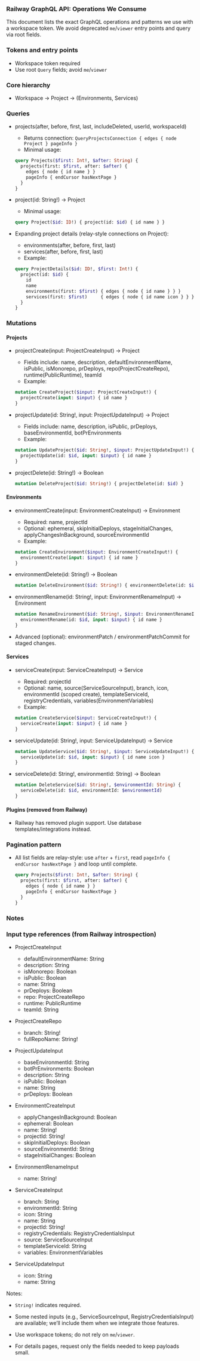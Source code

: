 ### Railway GraphQL API: Operations We Consume

This document lists the exact GraphQL operations and patterns we use with a workspace token. We avoid deprecated `me`/`viewer` entry points and query via root fields.

### Tokens and entry points
- Workspace token required
- Use root `Query` fields; avoid `me`/`viewer`

### Core hierarchy
- Workspace → Project → (Environments, Services)

### Queries
- projects(after, before, first, last, includeDeleted, userId, workspaceId)
  - Returns connection: `QueryProjectsConnection { edges { node Project } pageInfo }`
  - Minimal usage:
  ```graphql
  query Projects($first: Int!, $after: String) {
    projects(first: $first, after: $after) {
      edges { node { id name } }
      pageInfo { endCursor hasNextPage }
    }
  }
  ```

- project(id: String!) → Project
  - Minimal usage:
  ```graphql
  query Project($id: ID!) { project(id: $id) { id name } }
  ```

- Expanding project details (relay-style connections on Project):
  - environments(after, before, first, last)
  - services(after, before, first, last)
  - Example:
  ```graphql
  query ProjectDetails($id: ID!, $first: Int!) {
    project(id: $id) {
      id
      name
      environments(first: $first) { edges { node { id name } } }
      services(first: $first)     { edges { node { id name icon } } }
    }
  }
  ```

### Mutations

#### Projects
- projectCreate(input: ProjectCreateInput) → Project
  - Fields include: name, description, defaultEnvironmentName, isPublic, isMonorepo, prDeploys, repo(ProjectCreateRepo), runtime(PublicRuntime), teamId
  - Example:
  ```graphql
  mutation CreateProject($input: ProjectCreateInput!) {
    projectCreate(input: $input) { id name }
  }
  ```

- projectUpdate(id: String!, input: ProjectUpdateInput) → Project
  - Fields include: name, description, isPublic, prDeploys, baseEnvironmentId, botPrEnvironments
  - Example:
  ```graphql
  mutation UpdateProject($id: String!, $input: ProjectUpdateInput!) {
    projectUpdate(id: $id, input: $input) { id name }
  }
  ```

- projectDelete(id: String!) → Boolean
  ```graphql
  mutation DeleteProject($id: String!) { projectDelete(id: $id) }
  ```

#### Environments
- environmentCreate(input: EnvironmentCreateInput) → Environment
  - Required: name, projectId
  - Optional: ephemeral, skipInitialDeploys, stageInitialChanges, applyChangesInBackground, sourceEnvironmentId
  - Example:
  ```graphql
  mutation CreateEnvironment($input: EnvironmentCreateInput!) {
    environmentCreate(input: $input) { id name }
  }
  ```

- environmentDelete(id: String!) → Boolean
  ```graphql
  mutation DeleteEnvironment($id: String!) { environmentDelete(id: $id) }
  ```

- environmentRename(id: String!, input: EnvironmentRenameInput) → Environment
  ```graphql
  mutation RenameEnvironment($id: String!, $input: EnvironmentRenameInput!) {
    environmentRename(id: $id, input: $input) { id name }
  }
  ```

- Advanced (optional): environmentPatch / environmentPatchCommit for staged changes.

#### Services
- serviceCreate(input: ServiceCreateInput) → Service
  - Required: projectId
  - Optional: name, source(ServiceSourceInput), branch, icon, environmentId (scoped create), templateServiceId, registryCredentials, variables(EnvironmentVariables)
  - Example:
  ```graphql
  mutation CreateService($input: ServiceCreateInput!) {
    serviceCreate(input: $input) { id name }
  }
  ```

- serviceUpdate(id: String!, input: ServiceUpdateInput) → Service
  ```graphql
  mutation UpdateService($id: String!, $input: ServiceUpdateInput!) {
    serviceUpdate(id: $id, input: $input) { id name icon }
  }
  ```

- serviceDelete(id: String!, environmentId: String) → Boolean
  ```graphql
  mutation DeleteService($id: String!, $environmentId: String) {
    serviceDelete(id: $id, environmentId: $environmentId)
  }
  ```

#### Plugins (removed from Railway)
- Railway has removed plugin support. Use database templates/integrations instead.

### Pagination pattern
- All list fields are relay-style: use `after` + `first`, read `pageInfo { endCursor hasNextPage }` and loop until complete.
  ```graphql
  query Projects($first: Int!, $after: String) {
    projects(first: $first, after: $after) {
      edges { node { id name } }
      pageInfo { endCursor hasNextPage }
    }
  }
  ```

### Notes
### Input type references (from Railway introspection)

- ProjectCreateInput
  - defaultEnvironmentName: String
  - description: String
  - isMonorepo: Boolean
  - isPublic: Boolean
  - name: String
  - prDeploys: Boolean
  - repo: ProjectCreateRepo
  - runtime: PublicRuntime
  - teamId: String

- ProjectCreateRepo
  - branch: String!
  - fullRepoName: String!

- ProjectUpdateInput
  - baseEnvironmentId: String
  - botPrEnvironments: Boolean
  - description: String
  - isPublic: Boolean
  - name: String
  - prDeploys: Boolean

- EnvironmentCreateInput
  - applyChangesInBackground: Boolean
  - ephemeral: Boolean
  - name: String!
  - projectId: String!
  - skipInitialDeploys: Boolean
  - sourceEnvironmentId: String
  - stageInitialChanges: Boolean

- EnvironmentRenameInput
  - name: String!

- ServiceCreateInput
  - branch: String
  - environmentId: String
  - icon: String
  - name: String
  - projectId: String!
  - registryCredentials: RegistryCredentialsInput
  - source: ServiceSourceInput
  - templateServiceId: String
  - variables: EnvironmentVariables

- ServiceUpdateInput
  - icon: String
  - name: String

Notes:
- `String!` indicates required.
- Some nested inputs (e.g., ServiceSourceInput, RegistryCredentialsInput) are available; we’ll include them when we integrate those features.

- Use workspace tokens; do not rely on `me`/`viewer`.
- For details pages, request only the fields needed to keep payloads small.


